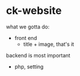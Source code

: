 # ck-website



what we gotta do:
  - front end
    - title + image, that's it

backend is most important
  - php, setting
